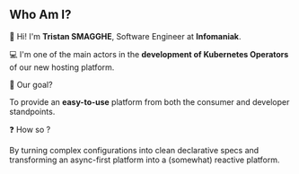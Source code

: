 ## Who Am I?

👋 Hi! I'm **Tristan SMAGGHE**, Software Engineer at **Infomaniak**.

<div style="position: absolute; top: 1rem; right: 1rem; z-index: 10;">
  <CircleLogo src="../assets/logo.png" size="120px" />
</div>


💻 I'm one of the main actors in the **development of Kubernetes Operators**  
of our new hosting platform.    

🚀 Our goal?  

To provide an **easy-to-use** platform from both the consumer and developer standpoints.

❓ How so ?

By turning complex configurations into clean declarative specs and transforming an async-first platform into a (somewhat) reactive platform.
